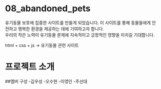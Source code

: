 # 08_abandoned_pets
유기동물 보호에 집중한 사이트를 만들게 되었습니다. 이 사이트를 통해 동물들에게 안전하고 행복한 환경을 제공하는 데에 기여하고자 합니다.   
우리의 작은 노력이 유기동물 문제에 지속적이고 긍정적인 영향을 미치길 기대합니다.

html + css + js -> 유기동물 관련 사이트

# 프로젝트 소개

##멤버 구성
-김우성
-오수현
-이영인
-주선대

